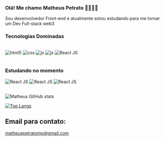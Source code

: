 ### Olá! Me chamo Matheus Petrato 👨🏽‍💻🤙

Sou desenvolvedor Front-end e atualmente estou estudando para me tornar um Dev Full-stack web3


### Tecnologias Dominadas

<div styles="display: inline_block"><br/>
  <img align="center" alt="html5" src="https://img.shields.io/badge/HTML5-E34F26?style=for-the-badge&logo=html5&logoColor=white"/>
  <img align="center" alt="css" src="https://img.shields.io/badge/CSS3-1572B6?style=for-the-badge&logo=css3&logoColor=white"/>
<img align="center" alt="js" src="https://img.shields.io/badge/JavaScript-F7DF1E?style=for-the-badge&logo=javascript&logoColor=black"/>
 <img align="center" alt="js" src="https://img.shields.io/badge/TypeScript-007ACC?style=for-the-badge&logo=typescript&logoColor=white"/> 
 <img align="center" alt="React JS" src="https://img.shields.io/badge/React-20232A?style=for-the-badge&logo=react&logoColor=61DAFB"/>
</div></br>

### Estudando no momento

<div styles=""d>
  <img align="center" alt="React JS" src="https://img.shields.io/badge/Node.js-43853D?style=for-the-badge&logo=node.js&logoColor=white"/>
  <img align="center" alt="React JS" src="https://img.shields.io/badge/MongoDB-4EA94B?style=for-the-badge&logo=mongodb&logoColor=white"/>
  <img align="center" alt="React JS" src="https://img.shields.io/badge/-Solidity-3c3c3d?style=for-the-badge&logo=ethereum&logoColor=white"/>
</div>

<br />

![Matheus GitHub stats](https://github-readme-stats.vercel.app/api?username=Mpetrato&show_icons=true&theme=radical)

[![Top Langs](https://github-readme-stats.vercel.app/api/top-langs/?username=Mpetrato&layout=compact)](https://github.com/anuraghazra/github-readme-stats)




## Email para contato:

matheuspetratomp@gmail.com
